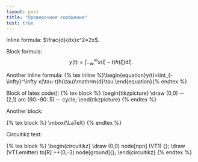 ```yaml
---
layout: post
title: "Проверочное сообщение"
test: true
---
```


Inline formula: $\frac{d}{dx}x^2=2x$.

Block formula: $$y(t)=\int_{-\infty}^\infty x(\xi-t)h(\xi)\mathrm{d}\xi.$$

Another inline formula: {% tex inline %}\begin{equation}y(t)=\int_{-\infty}^\infty x(\tau-t)h(\tau)\mathrm{d}\tau.\end{equation}{% endtex %}

Block of latex code(): {% tex block %}
\begin{tikzpicture}
    \draw (0,0) -- (2,1) arc (90:-90:.5) -- cycle;
\end{tikzpicture}
{% endtex %}

Another block:

{% tex block %}
\mbox{\LaTeX}
{% endtex %}

Circuitikz test:

{% tex block %}
\begin{circuitikz}
    \draw (0,0) node[npn] (VT1) {};
    \draw (VT1.emitter) to[R] ++(0,-3) node[ground]{};
\end{circuitikz}
{% endtex %}
